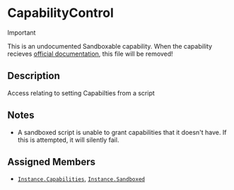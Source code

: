 # CapabilityControl
> [!IMPORTANT]
> This is an undocumented Sandboxable capability. When the capability recieves [official documentation](https://create.roblox.com/docs/scripting/capabilities), this file will be removed!

## Description
Access relating to setting Capabilties from a script

## Notes
- A sandboxed script is unable to grant capabilities that it doesn't have. If this is attempted, it will silently fail.

## Assigned Members
- [`Instance.Capabilities`](https://create.roblox.com/docs/reference/engine/classes/Instance#Capabilities), [`Instance.Sandboxed`](https://create.roblox.com/docs/reference/engine/classes/Instance#Capabilities)
